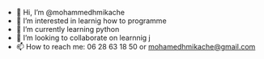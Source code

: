- 👋 Hi, I’m @mohammedhmikache
- 👀 I’m interested in learnig  how to programme
- 🌱 I’m currently learning python
- 💞️ I’m looking to collaborate on learnnig j
- 📫 How to reach me: 06 28 63 18 50 or mohamedhmikache@gmail.com

<!---
mohammedhmikache/mohammedhmikache is a ✨ special ✨ repository because its `README.md` (this file) appears on your GitHub profile.
You can click the Preview link to take a look at your changes.
--->
